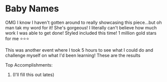 # Baby Names

OMG I know I haven't gotten around to really showcasing this piece...but oh man tak my word for it! She's gorgeous! I literally can't believe how much work I was able to get done! Styled included this time! 1 million gold stars for me ⭐⭐⭐

This was another event where I took 5 hours to see what I could do and challenge myself on what I'd been learning! These are the results

Top Accomplishments:
1. (I'll fill this out lates)



